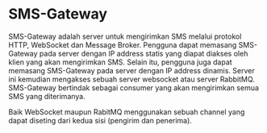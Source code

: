 # SMS-Gateway

SMS-Gateway adalah server untuk mengirimkan SMS melalui protokol HTTP, WebSocket dan Message Broker. Pengguna dapat memasang SMS-Gateway pada server dengan IP address statis yang diapat diakses oleh klien yang akan mengirimkan SMS. Selain itu, pengguna juga dapat memasang SMS-Gateway pada server dengan IP address dinamis. Server ini kemudian mengakses sebuah server websocket atau server RabbitMQ. SMS-Gateway bertindak sebagai consumer yang akan mengirimkan semua SMS yang diterimanya.

Baik WebSocket maupun RabitMQ menggunakan sebuah channel yang dapat diseting dari kedua sisi (pengirim dan penerima).
